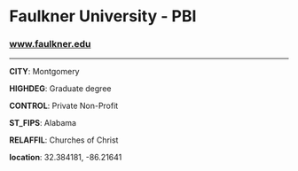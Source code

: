 # Faulkner University - PBI
### www.faulkner.edu
---
**CITY**: Montgomery

**HIGHDEG**: Graduate degree

**CONTROL**: Private Non-Profit

**ST_FIPS**: Alabama

**RELAFFIL**: Churches of Christ

**location**: 32.384181, -86.21641